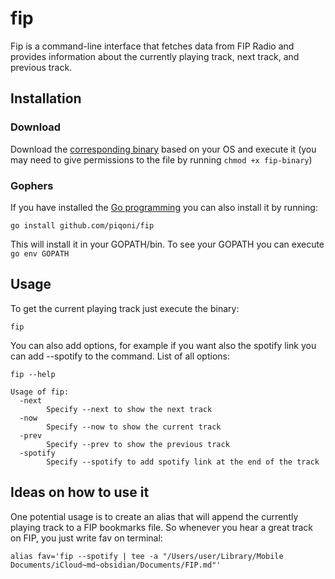 # fip

Fip is a command-line interface that fetches data from FIP Radio and provides information about the currently playing track, next track, and previous track.

## Installation
### Download
Download the [corresponding binary](https://github.com/piqoni/fip/releases) based on your OS and execute it (you may need to give permissions to the file by running `chmod +x fip-binary`)

### Gophers
If you have installed the [Go programming](https://go.dev) you can also install it by running: 

```shell
go install github.com/piqoni/fip
```
This will install it in your GOPATH/bin. To see your GOPATH you can execute `go env GOPATH`

## Usage
To get the current playing track just execute the binary: 

`fip`

You can also add options, for example if you want also the spotify link you can add --spotify to the command. List of all options:
```
fip --help 

Usage of fip:
  -next
    	Specify --next to show the next track
  -now
    	Specify --now to show the current track
  -prev
    	Specify --prev to show the previous track
  -spotify
    	Specify --spotify to add spotify link at the end of the track
```

## Ideas on how to use it
One potential usage is to create an alias that will append the currently playing track to a FIP bookmarks file. So whenever you hear a great track on FIP, you just write fav on terminal:

`alias fav='fip --spotify | tee -a "/Users/user/Library/Mobile Documents/iCloud~md~obsidian/Documents/FIP.md"'`


